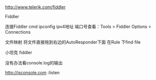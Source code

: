 http://www.telerik.com/fiddler



Fiddler


连接Fiddler
cmd ipconfig ipv4地址
端口号查看：Tools >  Fiddler Options  > Connections

文件映射
将文件直接拖到右边的AutoResponder下面
在Rule 下find file

小坦克 fiddler




没有办法看console.log的输出

http://jsconsole.com
:listen




